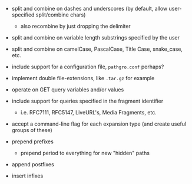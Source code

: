 * split and combine on dashes and underscores (by default, allow user-specified split/combine chars)
  - also recombine by just dropping the delimiter

* split and combine on variable length substrings specified by the user

* split and combine on camelCase, PascalCase, Title Case, snake_case, etc.

* include support for a configuration file, `pathgro.conf` perhaps?

* implement double file-extensions, like `.tar.gz` for example

* operate on GET query variables and/or values

* include support for queries specified in the fragment identifier
  - i.e. RFC7111, RFC5147, LiveURL's, Media Fragments, etc. 

* accept a command-line flag for each expansion type (and create useful groups of these)

* prepend prefixes
  - prepend period to everything for new "hidden" paths

* append postfixes

* insert infixes

